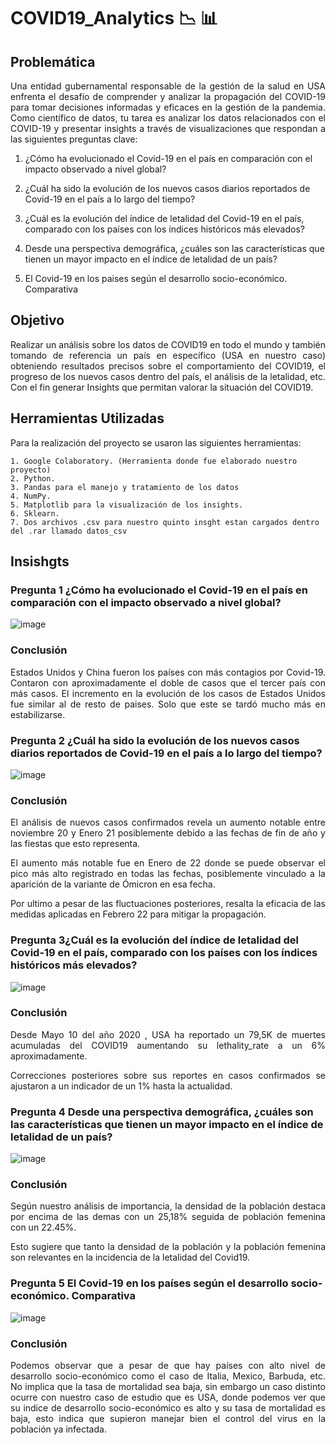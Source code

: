 # **COVID19_Analytics** :chart_with_downwards_trend: :bar_chart:

## **Problemática** 

<p align="justify">Una entidad gubernamental responsable de la gestión de la salud en USA enfrenta el desafío de comprender y analizar la propagación del COVID-19 para tomar decisiones informadas y eficaces en la gestión de la pandemia. Como científico de datos, tu tarea es analizar los datos relacionados con el COVID-19 y presentar insights a través de visualizaciones que respondan a las siguientes preguntas clave:</p>

   1.  ¿Cómo ha evolucionado el Covid-19 en el país en comparación con el impacto observado a nivel global?
    
   2. ¿Cuál ha sido la evolución de los nuevos casos diarios reportados de Covid-19 en el país a lo largo del tiempo?
    
   3. ¿Cuál es la evolución del índice de letalidad del Covid-19 en el país, comparado con los países con los índices históricos más elevados?
    
   4. Desde una perspectiva demográfica, ¿cuáles son las características que tienen un mayor impacto en el índice de letalidad de un país?
    
   5. El Covid-19 en los paises según el desarrollo socio-económico. Comparativa

## **Objetivo**

<p align="justify">   Realizar un análisis sobre los datos de COVID19 en todo el mundo y también tomando de referencia un país en específico (USA en nuestro caso) obteniendo resultados precisos sobre el comportamiento del COVID19, el progreso de los nuevos casos dentro del país, el análisis de la letalidad, etc. Con el fin generar Insights que permitan valorar la situación del COVID19.</p>

## **Herramientas Utilizadas**

Para la realización del proyecto se usaron las siguientes herramientas:

    1. Google Colaboratory. (Herramienta donde fue elaborado nuestro proyecto)
    2. Python.
    3. Pandas para el manejo y tratamiento de los datos
    4. NumPy.
    5. Matplotlib para la visualización de los insights.
    6. Sklearn.
    7. Dos archivos .csv para nuestro quinto insght estan cargados dentro del .rar llamado datos_csv

## **Insishgts** 

### **Pregunta 1 ¿Cómo ha evolucionado el Covid-19 en el país en comparación con el impacto observado a nivel global?**

![image](https://github.com/Marioarellano21/COVID19_Analytics/assets/146877817/1d3b0dc2-fade-4624-bf9e-3a3c9550b8d5)

### **Conclusión**

<p align="justify"> Estados Unidos y China fueron los países con más contagios por Covid-19. Contaron con aproximadamente el doble de casos que el tercer país con más casos. El incremento en la evolución de los casos de Estados Unidos fue similar al de resto de paises. Solo que este se tardó mucho más en estabilizarse. </p>

### **Pregunta 2 ¿Cuál ha sido la evolución de los nuevos casos diarios reportados de Covid-19 en el país a lo largo del tiempo?**

![image](https://github.com/Marioarellano21/COVID19_Analytics/assets/146877817/be72e85d-2763-4112-ab46-5219befe4936)

### **Conclusión**

<p align="justify"> El análisis de nuevos casos confirmados revela un aumento notable entre noviembre 20 y Enero 21 posiblemente debido a las fechas de fin de año y las fiestas que esto representa.</p>

<p align="justify"> El aumento más notable fue en Enero de 22 donde se puede observar el pico más alto registrado en todas las fechas, posiblemente vinculado a la aparición de la variante de Ómicron en esa fecha.</p>

<p align="justify"> Por ultimo a pesar de las fluctuaciones posteriores, resalta la eficacia de las medidas aplicadas en Febrero 22 para mitigar la propagación.</p>

### **Pregunta 3¿Cuál es la evolución del índice de letalidad del Covid-19 en el país, comparado con los países con los índices históricos más elevados?**

![image](https://github.com/Marioarellano21/COVID19_Analytics/assets/146877817/80ecfa03-bd5c-4015-b86f-e967d6c981ca)

### **Conclusión**

<p align="justify">Desde Mayo 10 del año 2020 , USA ha reportado un 79,5K de muertes acumuladas del COVID19 aumentando su lethality_rate a un 6% aproximadamente.</p>

<p align="justify"> Correcciones posteriores sobre sus reportes en casos confirmados se ajustaron a un indicador de un 1% hasta la actualidad.</p>

### **Pregunta 4 Desde una perspectiva demográfica, ¿cuáles son las características que tienen un mayor impacto en el índice de letalidad de un país?**
![image](https://github.com/Marioarellano21/COVID19_Analytics/assets/146877817/bb076fb0-92d9-4256-b295-6419147840e6)

### **Conclusión**

<p align="justify">Según nuestro análisis de importancia, la densidad de la población destaca por encima de las demas con un 25,18% seguida de población femenina con un 22.45%.</p>

<p align="justify">Esto sugiere que tanto la densidad de la población y la población femenina son relevantes en la incidencia de la letalidad del Covid19.</p>

### **Pregunta 5 El Covid-19 en los países según el desarrollo socio-económico. Comparativa**
![image](https://github.com/Marioarellano21/COVID19_Analytics/assets/146877817/efd1b762-c8fd-4fe2-9161-837c643c8571)


### **Conclusión**

<p align="justify">Podemos observar que a pesar de que hay países con alto nivel de desarrollo socio-económico como el caso de Italia, Mexico, Barbuda, etc. No implica que la tasa de mortalidad sea baja, sin embargo un caso distinto ocurre con nuestro  caso de estudio que es USA, donde podemos ver que su indice de desarrollo socio-económico es alto y su tasa de mortalidad  es baja, esto indica que supieron manejar bien el control del virus en la población ya infectada.</p>



